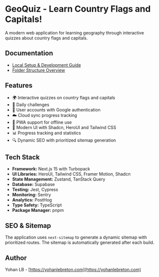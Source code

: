 # GeoQuiz - Learn Country Flags and Capitals!

A modern web application for learning geography through interactive quizzes about country flags and capitals.

## Documentation

- [Local Setup & Development Guide](doc/local-setup.md)
- [Folder Structure Overview](doc/folder-structure-overview.md)

## Features

- 🌍 Interactive quizzes on country flags and capitals
- 🎯 Daily challenges
- 👤 User accounts with Google authentication
- ☁️ Cloud sync progress tracking
- 📱 PWA support for offline use
- 🎨 Modern UI with Shadcn, HeroUI and Tailwind CSS
- 📊 Progress tracking and statistics
- 🔍 Dynamic SEO with prioritized sitemap generation

## Tech Stack

- **Framework:** Next.js 15 with Turbopack
- **UI Libraries:** HeroUI, Tailwind CSS, Framer Motion, Shadcn
- **State Management:** Zustand, TanStack Query
- **Database:** Supabase
- **Testing:** Jest, Cypress
- **Monitoring:** Sentry
- **Analytics:** PostHog
- **Type Safety:** TypeScript
- **Package Manager:** pnpm

## SEO & Sitemap

The application uses `next-sitemap` to generate a dynamic sitemap with prioritized routes.
The sitemap is automatically generated after each build.

## Author

Yohan LB - [https://yohanlebreton.com](https://yohanlebreton.com)
